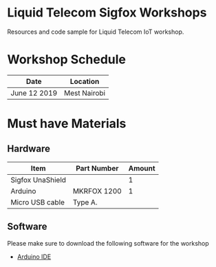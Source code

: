 # Liquid Telecom Sigfox Workshops

Resources and code sample for Liquid Telecom IoT workshop.


# Workshop Schedule
Date | Location 
---------------|------------
June 12 2019 | Mest Nairobi

# Must have Materials

## Hardware
Item  | Part Number | Amount 
------------ | -------------|------------
Sigfox UnaShield |  | 1 
Arduino | MKRFOX 1200 | 1 
Micro USB cable | Type A. |


## Software
Please make sure to download the following software for the workshop

- [Arduino IDE](https://www.arduino.cc/en/Main/Software)

